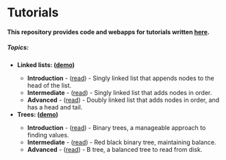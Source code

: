 # Tutorials
<h4>This repository provides code and webapps for tutorials written <a href="https://medium.com/@dave_p">here</a>.</h4>

<h5>Topics:</h5>
<ul>
  <li><b>Linked lists: (<a target="_blank" href="https://davidpynes.github.io/Tutorials/LinkedLists/">demo</a>)</b></li>
    <ul>
      <li><b>Introduction</b> - (<a href="https://medium.freecodecamp.org/linked-lists-why-what-and-how-f96b04790ac4">read</a>) -
      Singly linked list that appends nodes to the head of the list.</li>
      <li><b>Intermediate</b> - (<a href="https://medium.freecodecamp.org/linked-list-why-what-and-how-pt-2-20c5f19323c3">read</a>) - 
      Singly linked list that adds nodes in order.</li>
      <li><b>Advanced</b> - (<a href="https://medium.freecodecamp.org/doubly-linked-list-why-what-and-how-59aba937abcf">read</a>) -
      Doubly linked list that adds nodes in order, and has a head and tail.</li>
    </ul>
  <li><b>Trees: (<a target="_blank" href="https://davidpynes.github.io/Tutorials/Trees/">demo</a>)</b></li>
    <ul>
      <li><b>Introduction</b> - (<a href="https://towardsdatascience.com/an-introduction-to-binary-trees-a-manageable-approach-to-finding-values-6b35735b1096">read</a>) -
      Binary trees, a manageable approach to finding values.</li>
      <li><b>Intermediate</b> - (<a href="https://towardsdatascience.com/red-black-binary-tree-maintaining-balance-e342f5aa6f5">read</a>) - Red black binary tree, maintaining balance.</li>
      <li><b>Advanced</b> - (<a href="">read</a>) - B tree, a balanced tree to read from disk.</li>






     
</ul>
